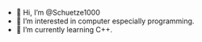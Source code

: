 - 👋 Hi, I’m @Schuetze1000
- 👀 I’m interested in computer especially programming.
- 🌱 I’m currently learning C++.

<!---
Schuetze1000/Schuetze1000 is a ✨ special ✨ repository because its `README.md` (this file) appears on your GitHub profile.
You can click the Preview link to take a look at your changes.
--->
